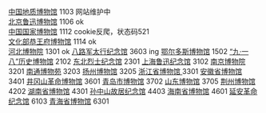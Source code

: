 <a href="http://www.gmc.org.cn/">中国地质博物馆</a>            1103    网站维护中  
<a href="http://www.luxunmuseum.com.cn/">北京鲁迅博物馆</a>    1106    ok  
<a href="http://www.chnmuseum.cn/">中国国家博物馆</a>          1112    cookie反爬，状态码521  
<a href="http://www.pgm.org.cn/">文化部恭王府博物馆</a>         1114    ok  
<a href="http://www.hebeimuseum.org.cn/">河北博物院</a>        1301    ok
<a href="http://www.balujun.cn/">八路军太行纪念馆</a>           3603    ing
<a href="http://why.ordosqyg.org.cn/Cloud/Module/Index/access/index.html">鄂尔多斯博物馆</a>      1502
<a href="http://www.918museum.org.cn/">“九·一八”历史博物馆</a>                                     2102 
<a href="http://www.jn1948.cn/index.php?g=Portal&m=Academic&a=museum">东北烈士纪念馆</a>          2301
<a href="http://www.luxunmuseum.cn/">上海鲁迅纪念馆</a>        3102
<a href="http://www.njmuseum.com/zh">南京博物院</a>           3201
<a href="http://www.ntmuseum.com/">南通博物苑</a>             3203
<a href="https://www.yzmuseum.com/">扬州博物馆</a>            3205
<a href="http://www.zhejiangmuseum.com/">浙江省博物馆  </a>   3301
<a href="https://www.ahm.cn/">安徽省博物馆</a>                3401
<a href="http://www.jgsgmbwg.com/">井冈山革命博物馆</a>        3601
<a href="http://www.qingdaomuseum.com/">青岛市博物馆</a>      3702
<a href="http://www.sdmuseum.com/">山东博物馆</a>             3705
<a href="http://www.jzmsm.org/yk/">荆州博物馆</a>            4202
<a href="http://www.hnmuseum.com/">湖南省博物馆</a>           4301
<a href="http://www.sunyat-sen.org/">孙中山故居纪念馆</a>      4403
<a href="http://www.hainanmuseum.org/">海南省博物馆</a>       4601
<a href="http://www.yagmjng.com/">延安革命纪念馆</a>           6103
<a href="http://www.qhmuseum.cn/">青海省博物馆</a>            6301
